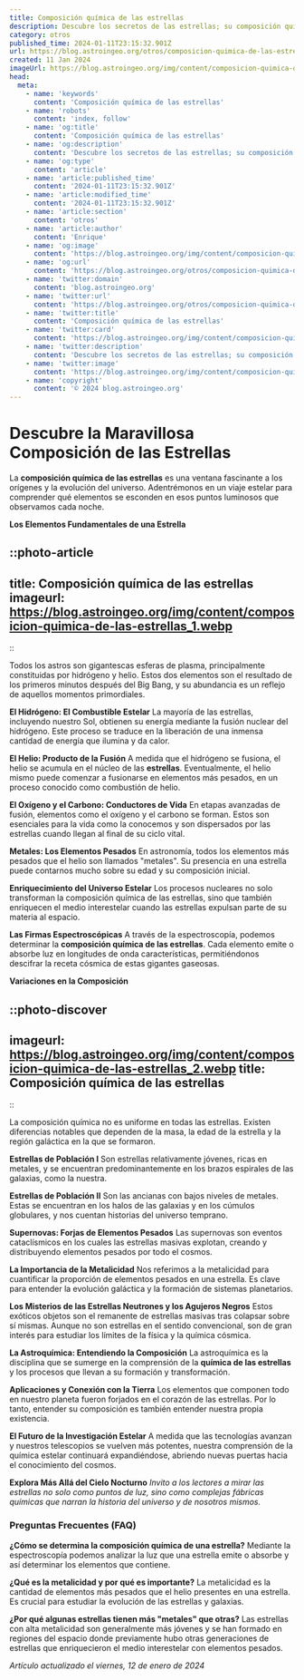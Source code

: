 ```yaml
---
title: Composición química de las estrellas
description: Descubre los secretos de las estrellas; su composición química revela la magia del universo. Aventúrate en la ciencia estelar.
category: otros
published_time: 2024-01-11T23:15:32.901Z
url: https://blog.astroingeo.org/otros/composicion-quimica-de-las-estrellas
created: 11 Jan 2024
imageUrl: https://blog.astroingeo.org/img/content/composicion-quimica-de-las-estrellas_1.webp
head:
  meta:
    - name: 'keywords'
      content: 'Composición química de las estrellas'
    - name: 'robots'
      content: 'index, follow'
    - name: 'og:title'
      content: 'Composición química de las estrellas'
    - name: 'og:description'
      content: 'Descubre los secretos de las estrellas; su composición química revela la magia del universo. Aventúrate en la ciencia estelar.'
    - name: 'og:type'
      content: 'article'
    - name: 'article:published_time'
      content: '2024-01-11T23:15:32.901Z'
    - name: 'article:modified_time'
      content: '2024-01-11T23:15:32.901Z'
    - name: 'article:section'
      content: 'otros'
    - name: 'article:author'
      content: 'Enrique'
    - name: 'og:image'
      content: 'https://blog.astroingeo.org/img/content/composicion-quimica-de-las-estrellas_1.webp'
    - name: 'og:url'
      content: 'https://blog.astroingeo.org/otros/composicion-quimica-de-las-estrellas'
    - name: 'twitter:domain'
      content: 'blog.astroingeo.org'
    - name: 'twitter:url'
      content: 'https://blog.astroingeo.org/otros/composicion-quimica-de-las-estrellas'
    - name: 'twitter:title'
      content: 'Composición química de las estrellas'
    - name: 'twitter:card'
      content: 'https://blog.astroingeo.org/img/content/composicion-quimica-de-las-estrellas_1.webp'
    - name: 'twitter:description'
      content: 'Descubre los secretos de las estrellas; su composición química revela la magia del universo. Aventúrate en la ciencia estelar.'
    - name: 'twitter:image'
      content: 'https://blog.astroingeo.org/img/content/composicion-quimica-de-las-estrellas_1.webp'
    - name: 'copyright'
      content: '© 2024 blog.astroingeo.org'
---
```

# Descubre la Maravillosa Composición de las Estrellas

La **composición química de las estrellas** es una ventana fascinante a los orígenes y la evolución del universo. Adentrémonos en un viaje estelar para comprender qué elementos se esconden en esos puntos luminosos que observamos cada noche.

**Los Elementos Fundamentales de una Estrella**

::photo-article
---
title: Composición química de las estrellas
imageurl: https://blog.astroingeo.org/img/content/composicion-quimica-de-las-estrellas_1.webp
---
::


Todos los astros son gigantescas esferas de plasma, principalmente constituidas por hidrógeno y helio. Estos dos elementos son el resultado de los primeros minutos después del Big Bang, y su abundancia es un reflejo de aquellos momentos primordiales.

**El Hidrógeno: El Combustible Estelar**
La mayoría de las estrellas, incluyendo nuestro Sol, obtienen su energía mediante la fusión nuclear del hidrógeno. Este proceso se traduce en la liberación de una inmensa cantidad de energía que ilumina y da calor.

**El Helio: Producto de la Fusión**
A medida que el hidrógeno se fusiona, el helio se acumula en el núcleo de las **estrellas**. Eventualmente, el helio mismo puede comenzar a fusionarse en elementos más pesados, en un proceso conocido como combustión de helio.

**El Oxígeno y el Carbono: Conductores de Vida**
En etapas avanzadas de fusión, elementos como el oxígeno y el carbono se forman. Estos son esenciales para la vida como la conocemos y son dispersados por las estrellas cuando llegan al final de su ciclo vital.

**Metales: Los Elementos Pesados**
En astronomía, todos los elementos más pesados que el helio son llamados "metales". Su presencia en una estrella puede contarnos mucho sobre su edad y su composición inicial.

**Enriquecimiento del Universo Estelar**
Los procesos nucleares no solo transforman la composición química de las estrellas, sino que también enriquecen el medio interestelar cuando las estrellas expulsan parte de su materia al espacio.

**Las Firmas Espectroscópicas**
A través de la espectroscopía, podemos determinar la **composición química de las estrellas**. Cada elemento emite o absorbe luz en longitudes de onda características, permitiéndonos descifrar la receta cósmica de estas gigantes gaseosas.

**Variaciones en la Composición**

::photo-discover
---
imageurl: https://blog.astroingeo.org/img/content/composicion-quimica-de-las-estrellas_2.webp
title: Composición química de las estrellas
---
::


La composición química no es uniforme en todas las estrellas. Existen diferencias notables que dependen de la masa, la edad de la estrella y la región galáctica en la que se formaron.

**Estrellas de Población I**
Son estrellas relativamente jóvenes, ricas en metales, y se encuentran predominantemente en los brazos espirales de las galaxias, como la nuestra.

**Estrellas de Población II**
Son las ancianas con bajos niveles de metales. Estas se encuentran en los halos de las galaxias y en los cúmulos globulares, y nos cuentan historias del universo temprano.

**Supernovas: Forjas de Elementos Pesados**
Las supernovas son eventos cataclísmicos en los cuales las estrellas masivas explotan, creando y distribuyendo elementos pesados por todo el cosmos.

**La Importancia de la Metalicidad**
Nos referimos a la metalicidad para cuantificar la proporción de elementos pesados en una estrella. Es clave para entender la evolución galáctica y la formación de sistemas planetarios.

**Los Misterios de las Estrellas Neutrones y los Agujeros Negros**
Estos exóticos objetos son el remanente de estrellas masivas tras colapsar sobre sí mismas. Aunque no son estrellas en el sentido convencional, son de gran interés para estudiar los límites de la física y la química cósmica.

**La Astroquímica: Entendiendo la Composición**
La astroquímica es la disciplina que se sumerge en la comprensión de la **química de las estrellas** y los procesos que llevan a su formación y transformación.

**Aplicaciones y Conexión con la Tierra**
Los elementos que componen todo en nuestro planeta fueron forjados en el corazón de las estrellas. Por lo tanto, entender su composición es también entender nuestra propia existencia.
  
**El Futuro de la Investigación Estelar**
A medida que las tecnologías avanzan y nuestros telescopios se vuelven más potentes, nuestra comprensión de la química estelar continuará expandiéndose, abriendo nuevas puertas hacia el conocimiento del cosmos.
  
**Explora Más Allá del Cielo Nocturno**
_Invito a los lectores a mirar las estrellas no solo como puntos de luz, sino como complejas fábricas químicas que narran la historia del universo y de nosotros mismos._

### Preguntas Frecuentes (FAQ)

**¿Cómo se determina la composición química de una estrella?**
Mediante la espectroscopía podemos analizar la luz que una estrella emite o absorbe y así determinar los elementos que contiene.

**¿Qué es la metalicidad y por qué es importante?**
La metalicidad es la cantidad de elementos más pesados que el helio presentes en una estrella. Es crucial para estudiar la evolución de las estrellas y galaxias.

**¿Por qué algunas estrellas tienen más "metales" que otras?**
Las estrellas con alta metalicidad son generalmente más jóvenes y se han formado en regiones del espacio donde previamente hubo otras generaciones de estrellas que enriquecieron el medio interestelar con elementos pesados.

_Artículo actualizado el viernes, 12 de enero de 2024_